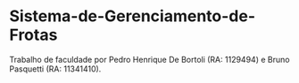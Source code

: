 # Sistema-de-Gerenciamento-de-Frotas

Trabalho de faculdade por Pedro Henrique De Bortoli (RA: 1129494) e Bruno Pasquetti (RA: 11341410).
